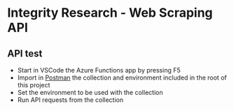 # Integrity Research - Web Scraping API

## API test

* Start in VSCode the Azure Functions app by pressing F5
* Import in [Postman](https://www.postman.com/downloads/) the collection and environment included in the root of this project
* Set the environment to be used with the collection
* Run API requests from the collection
